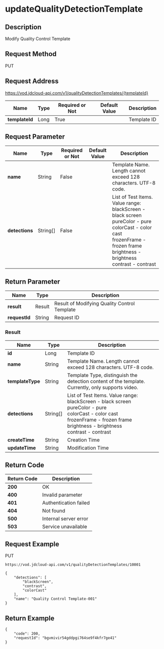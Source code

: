 # updateQualityDetectionTemplate


## Description
Modify Quality Control Template

## Request Method
PUT

## Request Address
https://vod.jdcloud-api.com/v1/qualityDetectionTemplates/{templateId}

|Name|Type|Required or Not|Default Value|Description|
|---|---|---|---|---|
|**templateId**|Long|True| |Template ID|

## Request Parameter
|Name|Type|Required or Not|Default Value|Description|
|---|---|---|---|---|
|**name**|String|False| |Template Name. Length cannot exceed 128 characters. UTF-8 code. <br>|
|**detections**|String[]|False| |List of Test Items. Value range: <br>  blackScreen - black screen<br>  pureColor - pure<br>  colorCast -   color cast<br>  frozenFrame - frozen frame<br>  brightness - brightness<br>  contrast - contrast<br>|


## Return Parameter
|Name|Type|Description|
|---|---|---|
|**result**|Result|Result of Modifying Quality Control Template|
|**requestId**|String|Request ID|

### Result
|Name|Type|Description|
|---|---|---|
|**id**|Long|Template ID|
|**name**|String|Template Name. Length cannot exceed 128 characters. UTF-8 code. <br>|
|**templateType**|String|Template Type, distinguish the detection content of the template. Currently, only supports video.|
|**detections**|String[]|List of Test Items. Value range: <br>  blackScreen - black screen<br>  pureColor - pure<br>  colorCast -   color cast<br>  frozenFrame - frozen frame<br>  brightness - brightness<br>  contrast - contrast<br>|
|**createTime**|String|Creation Time|
|**updateTime**|String|Modification Time|

## Return Code
|Return Code|Description|
|---|---|
|**200**|OK|
|**400**|Invalid parameter|
|**401**|Authentication failed|
|**404**|Not found|
|**500**|Internal server error|
|**503**|Service unavailable|

## Request Example
PUT
```
https://vod.jdcloud-api.com/v1/qualityDetectionTemplates/10001

```
```
{
    "detections": [
        "blackScreen", 
        "contrast", 
        "colorCast"
    ], 
    "name": "Quality Control Template-001"
}
```

## Return Example
```
{
    "code": 200, 
    "requestId": "bgvmivir54gddpgi764se9f4kfr7ge41"
}
```
